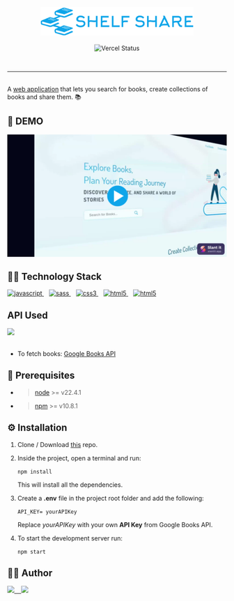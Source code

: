 <p align=center>
<a href="https://shelfshare.vercel.app">
    <img style="width: 350px" src="./src/img/logo.svg" alt="shelf share" />
</a>
    <br/>
    <br/>
   <img src="https://deploy-badge.vercel.app/vercel/shelfshare" alt="Vercel Status" />
</p>
<br/>
<hr/>
<br/>
A <a href="https://shelfshare.vercel.app">web application</a> that lets you search for books, create collections of books and share them. 📚

## 🎦 DEMO

<p align=center>
    <a href="./docs/shelf-share-promo .mp4"> <img src="./docs/promo-preview.png" alt="Vercel Status" /></a>
</p>

## 🧑‍💻 Technology Stack

<a href="https://developer.mozilla.org/en-US/docs/Web/JavaScript">
  <img src="https://img.shields.io/badge/javascript-%23323330.svg?style=for-the-badge&logo=javascript&logoColor=%23F7DF1E" alt="javascript"/>
</a>&nbsp;&nbsp;
<a href="https://sass-lang.com">
  <img src="https://img.shields.io/badge/SASS-hotpink.svg?style=for-the-badge&logo=SASS&logoColor=white" alt="sass"/>
</a>&nbsp;&nbsp;
<a href="https://developer.mozilla.org/en-US/docs/Web/CSS">
  <img src="https://img.shields.io/badge/css3-%231572B6.svg?style=for-the-badge&logo=css3&logoColor=white" alt="css3"/>
</a>&nbsp;&nbsp;
<a href="https://developer.mozilla.org/en-US/docs/Web/HTML">
  <img src="https://img.shields.io/badge/html5-%23E34F26.svg?style=for-the-badge&logo=html5&logoColor=white" alt="html5"/>
</a>&nbsp;&nbsp;
<a href="https://www.figma.com/">
  <img src="https://img.shields.io/badge/figma-%23F24E1E.svg?style=for-the-badge&logo=figma&logoColor=white" alt="html5"/>
</a>

## API Used

<a href="https://books.google.co.in/">
  <img src="https://img.shields.io/badge/google-4285F4?style=for-the-badge&logo=google&logoColor=white" />
</a>
</a>
<br/>
<br/>

- To fetch books: [Google Books API](https://developers.google.com/books/docs/overview)

## 🔧 Prerequisites

- > [node](https://nodejs.org/en/) >= v22.4.1
- > [npm](https://www.npmjs.com/) >= v10.8.1

## ⚙ Installation

1. Clone / Download [this](https://github.com/Pranav-Patani/Shelf-Share) repo.
2. Inside the project, open a terminal and run:

   ```
   npm install
   ```

   This will install all the dependencies.

3. Create a **.env** file in the project root folder and add the following:

   ```
   API_KEY= yourAPIKey
   ```

   Replace _yourAPIKey_ with your own **API Key** from Google Books API.

4. To start the development server run:
   ```
   npm start
   ```

## 🧑‍💼 Author

<a href="https://x.com/Prnv_Ptn">
<img src="https://img.shields.io/badge/X-%23000000.svg?style=for-the-badge&logo=X&logoColor=white" /> &nbsp;&nbsp;
</a>

<a href="https://www.linkedin.com/in/pranavpatani/">
    <img src="https://img.shields.io/badge/linkedin-%230077B5.svg?style=for-the-badge&logo=linkedin&logoColor=white" />
</a>
